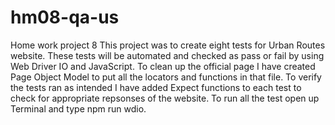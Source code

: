 # hm08-qa-us
Home work project 8
This project was to create eight tests for Urban Routes website. These tests will be automated and checked as pass or fail by using Web Driver IO and JavaScript. To clean up the official page I have created Page Object Model to put all the locators and functions in that file. To verify the tests ran as intended I have added Expect functions to each test to check for appropriate repsonses of the website. To run all the test open up Terminal and type npm run wdio.   
